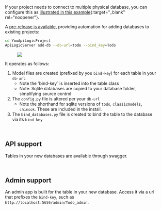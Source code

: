 If your project needs to connect to multiple physical database, you can configure this as [illustrated in this example](https://github.com/valhuber/MultiDB){:target="_blank" rel="noopener"}.

A [pre-release is available](../#preview-version), providing automation for adding databases to existing projects:

```bash
cd YouApiLogicProject
ApiLogicServer add-db --db-url=todo --bind_key=Todo
```

<figure><img src="https://github.com/valhuber/apilogicserver/wiki/images/model/multi-db.png?raw=true"></figure>

It operates as follows:

1. Model files are created (prefixed by you `bind-key`) for each table in your `db-url`.
    * Note the 'bind-key` is inserted into the table class
    * Note: Sqlite databases are copied to your database folder, simplifying source control
2. The `config.py` file is altered per your `db-url`
    * Note the shorthand for sqlite versions of `todo`, `classicmodels`, `chinook`.  These are included in the install.
3. The `bind_databases.py` file is created to bind the table to the database via its `bind-key`

&nbsp;

## API support

Tables in your new databases are available through swagger.

&nbsp;

## Admin support

An admin app is built for the table in your new database.  Access it via a url that prefixes the `bind-key`, such as `http://localhost:5656/admin/Todo_admin`.